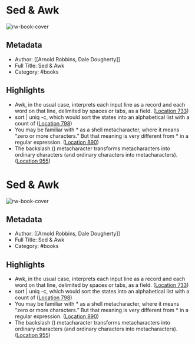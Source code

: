 # Sed & Awk

![rw-book-cover](https://images-na.ssl-images-amazon.com/images/I/51Emp42I29L._SL200_.jpg)

## Metadata
- Author: [[Arnold Robbins, Dale Dougherty]]
- Full Title: Sed & Awk
- Category: #books

## Highlights
- Awk, in the usual case, interprets each input line as a record and each word on that line, delimited by spaces or tabs, as a field. ([Location 733](https://readwise.io/to_kindle?action=open&asin=B004D4Y302&location=733))
- sort | uniq -c, which would sort the states into an alphabetical list with a count of ([Location 798](https://readwise.io/to_kindle?action=open&asin=B004D4Y302&location=798))
- You may be familiar with * as a shell metacharacter, where it means “zero or more characters.” But that meaning is very different from * in a regular expression. ([Location 890](https://readwise.io/to_kindle?action=open&asin=B004D4Y302&location=890))
- The backslash (\) metacharacter transforms metacharacters into ordinary characters (and ordinary characters into metacharacters). ([Location 955](https://readwise.io/to_kindle?action=open&asin=B004D4Y302&location=955))
# Sed & Awk

![rw-book-cover](https://images-na.ssl-images-amazon.com/images/I/51Emp42I29L._SL200_.jpg)

## Metadata
- Author: [[Arnold Robbins, Dale Dougherty]]
- Full Title: Sed & Awk
- Category: #books

## Highlights
- Awk, in the usual case, interprets each input line as a record and each word on that line, delimited by spaces or tabs, as a field. ([Location 733](https://readwise.io/to_kindle?action=open&asin=B004D4Y302&location=733))
- sort | uniq -c, which would sort the states into an alphabetical list with a count of ([Location 798](https://readwise.io/to_kindle?action=open&asin=B004D4Y302&location=798))
- You may be familiar with * as a shell metacharacter, where it means “zero or more characters.” But that meaning is very different from * in a regular expression. ([Location 890](https://readwise.io/to_kindle?action=open&asin=B004D4Y302&location=890))
- The backslash (\) metacharacter transforms metacharacters into ordinary characters (and ordinary characters into metacharacters). ([Location 955](https://readwise.io/to_kindle?action=open&asin=B004D4Y302&location=955))
